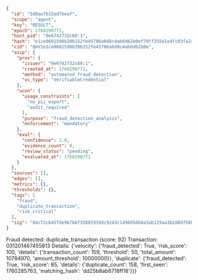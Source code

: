```json
{
  "id": "5d0ae7b32ed7beaf",
  "scope": "agent",
  "key": "RESULT",
  "epoch": 1760290771,
  "host_pid": "9e6742732c60:1",
  "hash": "e1ce0601598b20b152fe45786a6d8c4ab6d62b0ef78ff255d1e4fc03fa240cda",
  "cid": "QmV1e1ce0601598b20b152fe45786a6d8c4ab6d62b0e",
  "aicp": {
    "prov": {
      "issuer": "9e6742732c60:1",
      "created_at": 1760290771,
      "method": "automated_fraud_detection",
      "vc_type": "VerifiableCredential"
    },
    "ucon": {
      "usage_constraints": [
        "no_pii_export",
        "audit_required"
      ],
      "purpose": "fraud_detection_analysis",
      "enforcement": "mandatory"
    },
    "eval": {
      "confidence": 1.0,
      "evidence_count": 0,
      "review_status": "pending",
      "evaluated_at": 1760290771
    }
  },
  "sources": [],
  "edges": [],
  "metrics": {},
  "thresholds": {},
  "tags": [
    "fraud",
    "duplicate_transaction",
    "risk_critical"
  ],
  "sig": "84c72c645fde967b6f35881919dc9243c1490958b8a3ab129aa3b2d897588583"
}
```

Fraud detected: duplicate_transaction (score: 92)
Transaction: 031201467455813
Details: {'velocity': {'fraud_detected': True, 'risk_score': 100, 'details': {'transaction_count': 159, 'threshold': 50, 'total_amount': 10784970, 'amount_threshold': 10000000}}, 'duplicate': {'fraud_detected': True, 'risk_score': 85, 'details': {'duplicate_count': 158, 'first_seen': 1760285763, 'matching_hash': 'dd25b8ab6718ff18'}}}